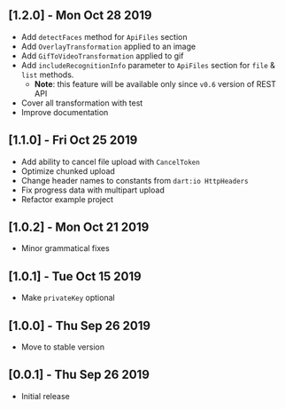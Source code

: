 ## [1.2.0] - Mon Oct 28 2019

* Add `detectFaces` method for `ApiFiles` section
* Add `OverlayTransformation` applied to an image
* Add `GifToVideoTransformation` applied to gif
* Add `includeRecognitionInfo` parameter to `ApiFiles` section for `file` & `list` methods.
    * **Note**: this feature will be available only since `v0.6` version of REST API
* Cover all transformation with test
* Improve documentation

## [1.1.0] - Fri Oct 25 2019

* Add ability to cancel file upload with `CancelToken`
* Optimize chunked upload
* Change header names to constants from `dart:io HttpHeaders`
* Fix progress data with multipart upload
* Refactor example project

## [1.0.2] - Mon Oct 21 2019

* Minor grammatical fixes

## [1.0.1] - Tue Oct 15 2019

* Make `privateKey` optional

## [1.0.0] - Thu Sep 26 2019

* Move to stable version

## [0.0.1] - Thu Sep 26 2019

* Initial release
